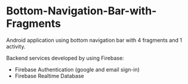 # Bottom-Navigation-Bar-with-Fragments

Android application using bottom navigation bar with 4 fragments and 1 activity.

Backend services developed by using Firebase:
- Firebase Authentication (google and email sign-in)
- Firebase Realtime Database
